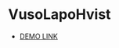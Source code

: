# VusoLapoHvist
- [DEMO LINK]([https://katya-sn.github.io/dia-landing/](https://katya-sn.github.io/vusoLapoHvist/#/))
